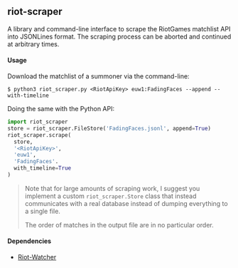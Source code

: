 ## riot-scraper

A library and command-line interface to scrape the RiotGames matchlist API
into JSONLines format. The scraping process can be aborted and continued at
arbitrary times.

#### Usage

Download the matchlist of a summoner via the command-line:

```
$ python3 riot_scraper.py <RiotApiKey> euw1:FadingFaces --append --with-timeline
```

Doing the same with the Python API:

```python
import riot_scraper
store = riot_scraper.FileStore('FadingFaces.jsonl', append=True)
riot_scraper.scrape(
  store,
  '<RiotApiKey>',
  'euw1',
  'FadingFaces'.
  with_timeline=True
)
```

> Note that for large amounts of scraping work, I suggest you implement a
> custom `riot_scraper.Store` class that instead communicates with a real
> database instead of dumping everything to a single file.
> 
> The order of matches in the output file are in no particular order.

#### Dependencies

* [Riot-Watcher](https://github.com/pseudonym117/Riot-Watcher)
